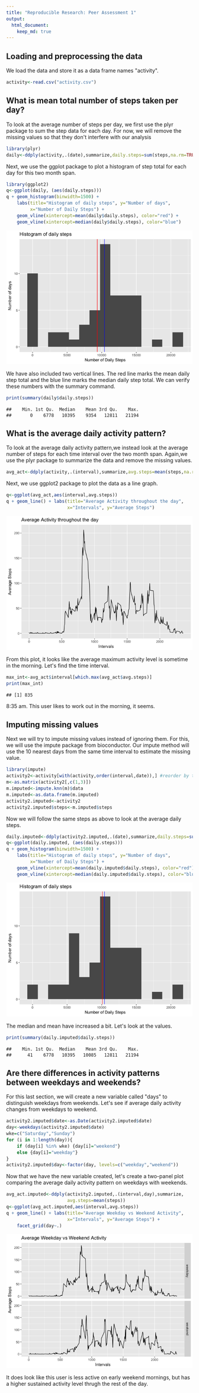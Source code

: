 ```yaml
---
title: "Reproducible Research: Peer Assessment 1"
output: 
  html_document:
    keep_md: true
---
```



## Loading and preprocessing the data

We load the data and store it as a data frame names "activity".


```r
activity<-read.csv("activity.csv")
```

## What is mean total number of steps taken per day?

To look at the average number of steps per day, we first use the plyr package to sum the step data for each day. For now, we will remove the missing values so that they don't interfere with our analysis


```r
library(plyr)
daily<-ddply(activity,.(date),summarize,daily.steps=sum(steps,na.rm=TRUE))
```

Next, we use the ggplot package to plot a histogram of step total for each day for this two month span.


```r
library(ggplot2)
q<-ggplot(daily, (aes(daily.steps)))
q + geom_histogram(binwidth=1500) + 
    labs(title="Histogram of daily steps", y="Number of days", 
         x="Number of Daily Steps") + 
    geom_vline(xintercept=mean(daily$daily.steps), color="red") +
    geom_vline(xintercept=median(daily$daily.steps), color="blue")
```

![](PA1_template_files/figure-html/total-steps-plot-1.png)<!-- -->

We have also included two vertical lines. The red line marks the mean daily step total and the blue line marks the median daily step total. We can verify these numbers with the summary command.


```r
print(summary(daily$daily.steps))
```

```
##    Min. 1st Qu.  Median    Mean 3rd Qu.    Max. 
##       0    6778   10395    9354   12811   21194
```

## What is the average daily activity pattern?

To look at the average daily activity pattern,we instead look at the average number of steps for each time interval over the two month span. Again,we use the plyr package to summarize the data and remove the missing values.


```r
avg_act<-ddply(activity,.(interval),summarize,avg.steps=mean(steps,na.rm=TRUE))
```

Next, we use ggplot2 package to plot the data as a line graph.


```r
q<-ggplot(avg_act,aes(interval,avg.steps)) 
q + geom_line() + labs(title="Average Activity throughout the day", 
                       x="Intervals", y="Average Steps") 
```

![](PA1_template_files/figure-html/daily-activity-plot-1.png)<!-- -->

From this plot, it looks like the average maximum activity level is sometime in the morning. Let's find the time interval.


```r
max_int<-avg_act$interval[which.max(avg_act$avg.steps)]
print(max_int)
```

```
## [1] 835
```

8:35 am. This user likes to work out in the morning, it seems.

## Imputing missing values

Next we will try to impute missing values instead of ignoring them. For this, we will use the impute package from bioconductor. Our impute method will use the 10 nearest days from the same time interval to estimate the missing value.


```r
library(impute)
activity2<-activity[with(activity,order(interval,date)),] #reorder by time interval
m<-as.matrix(activity2[,c(1,3)])
m.imputed<-impute.knn(m)$data
m.imputed<-as.data.frame(m.imputed)
activity2.imputed<-activity2
activity2.imputed$steps<-m.imputed$steps
```

Now we will follow the same steps as above to look at the average daily steps.


```r
daily.imputed<-ddply(activity2.imputed,.(date),summarize,daily.steps=sum(steps,na.rm=TRUE))
q<-ggplot(daily.imputed, (aes(daily.steps)))
q + geom_histogram(binwidth=1500) + 
    labs(title="Histogram of daily steps", y="Number of days", 
         x="Number of Daily Steps") + 
    geom_vline(xintercept=mean(daily.imputed$daily.steps), color="red") +
    geom_vline(xintercept=median(daily.imputed$daily.steps), color="blue")
```

![](PA1_template_files/figure-html/total-steps-imputed-1.png)<!-- -->

The median and mean have increased a bit. Let's look at the values.


```r
print(summary(daily.imputed$daily.steps))
```

```
##    Min. 1st Qu.  Median    Mean 3rd Qu.    Max. 
##      41    6778   10395   10085   12811   21194
```

## Are there differences in activity patterns between weekdays and weekends?

For this last section, we will create a new variable called "days" to distinguish weekdays from weekends. Let's see if average daily activity changes from weekdays to weekend.


```r
activity2.imputed$date<-as.Date(activity2.imputed$date)
day<-weekdays(activity2.imputed$date)
wke=c("Saturday","Sunday")
for (i in 1:length(day)){
    if (day[i] %in% wke) {day[i]="weekend"}
    else {day[i]="weekday"}
}
activity2.imputed$day<-factor(day, levels=c("weekday","weekend"))
```

Now that we have the new variable created, let's create a two-panel plot comparing the average daily activity pattern on weekdays with weekends.


```r
avg_act.imputed<-ddply(activity2.imputed,.(interval,day),summarize,
                       avg.steps=mean(steps))
q<-ggplot(avg_act.imputed,aes(interval,avg.steps)) 
q + geom_line() + labs(title="Average Weekday vs Weekend Activity", 
                       x="Intervals", y="Average Steps") +
    facet_grid(day~.)
```

![](PA1_template_files/figure-html/plot-weekdays-1.png)<!-- -->

It does look like this user is less active on early weekend mornings, but has a higher sustained activity level thrugh the rest of the day.
